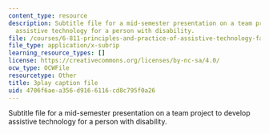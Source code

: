 ```yaml
---
content_type: resource
description: Subtitle file for a mid-semester presentation on a team project to develop
  assistive technology for a person with disability.
file: /courses/6-811-principles-and-practice-of-assistive-technology-fall-2014/4706f6aea356d9166116cd8c795f0a26_EWjWv1YBB7A.srt
file_type: application/x-subrip
learning_resource_types: []
license: https://creativecommons.org/licenses/by-nc-sa/4.0/
ocw_type: OCWFile
resourcetype: Other
title: 3play caption file
uid: 4706f6ae-a356-d916-6116-cd8c795f0a26
---
```

Subtitle file for a mid-semester presentation on a team project to develop assistive technology for a person with disability.